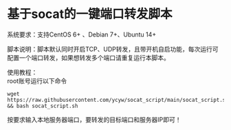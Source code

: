 # 基于socat的一键端口转发脚本

系统要求：支持CentOS 6+ 、Debian 7+、Ubuntu 14+  

脚本说明：脚本默认同时开启TCP、UDP转发，且带开机自启功能，每次运行可配置一个端口转发，如果想转发多个端口请重复运行本脚本。  

使用教程：  
root账号运行以下命令  
```
wget https://raw.githubusercontent.com/ycyw/socat_script/main/socat_script.sh && bash socat_script.sh  
```
按要求输入本地服务器端口，要转发的目标端口和服务器IP即可！  
